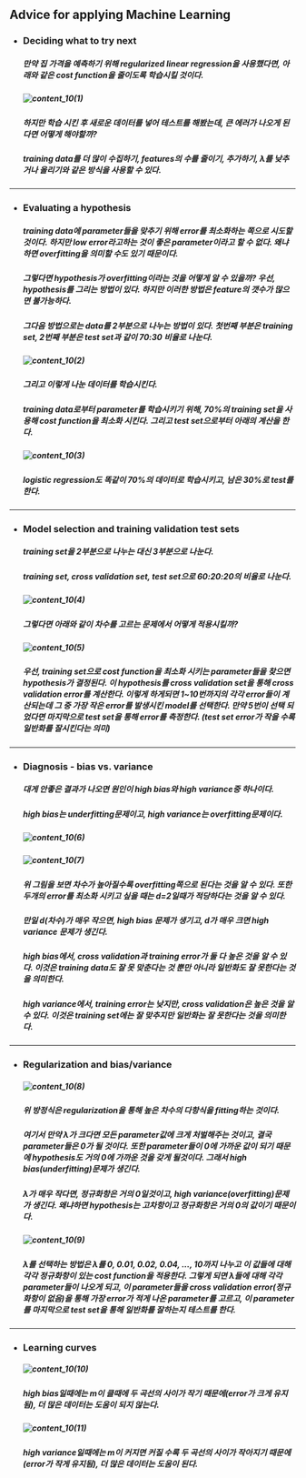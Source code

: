 ## Advice for applying Machine Learning



- ### Deciding what to try next

  ##### 만약 집 가격을 예측하기 위해 regularized linear regression을 사용했다면, 아래와 같은 cost function을 줄이도록 학습시킬 것이다.

  ##### ![content_10(1)](img/content_10(1).PNG)

  ##### 하지만 학습 시킨 후 새로운 데이터를 넣어 테스트를 해봤는데, 큰 에러가 나오게 된다면 어떻게 해야할까?

  ##### training data를 더 많이 수집하기, features의 수를 줄이기, 추가하기, $\lambda$를 낮추거나 올리기와 같은 방식을 사용할 수 있다.

---



- ### Evaluating a hypothesis

  ##### training data에 parameter들을 맞추기 위해  error를 최소화하는 쪽으로 시도할 것이다. 하지만 low error라고하는 것이 좋은 parameter이라고 할 수 없다.  왜냐하면 overfitting을 의미할 수도 있기 때문이다. 

  ##### 그렇다면 hypothesis가 overfitting이라는 것을 어떻게 알 수 있을까? 우선, hypothesis를 그리는 방법이 있다. 하지만 이러한 방법은 feature의 갯수가 많으면 불가능하다.

  ##### 그다음 방법으로는 data를 2부분으로 나누는 방법이 있다. 첫번째 부분은 training set, 2번째 부분은 test set과 같이 70:30 비율로 나눈다.

  ##### ![content_10(2)](img/content_10(2).PNG)

  ##### 그리고 이렇게 나눈 데이터를 학습시킨다.

  ##### training data로부터 parameter를 학습시키기 위해, 70%의 training set을 사용해 cost function을 최소화 시킨다. 그리고 test set으로부터 아래의 계산을 한다.

  ##### ![content_10(3)](img/content_10(3).PNG)

  ##### logistic regression도 똑같이 70%의 데이터로 학습시키고, 남은 30%로 test를 한다.

---



- ### Model selection and training validation test sets

  ##### training set을 2부분으로 나누는 대신 3부분으로 나눈다.

  ##### training set, cross validation set, test set으로 60:20:20의 비율로 나눈다.

  ##### ![content_10(4)](img/content_10(4).PNG)

  ##### 그렇다면 아래와 같이 차수를 고르는 문제에서 어떻게 적용시킬까?

  ##### ![content_10(5)](img/content_10(5).PNG)

  ##### 우선, training set으로 cost function을 최소화 시키는 parameter들을 찾으면 hypothesis가 결정된다. 이 hypothesis를 cross validation set을 통해 cross validation error를 계산한다. 이렇게 하게되면 1~10번까지의 각각 error들이 계산되는데 그 중 가장 작은 error를 발생시킨 model를 선택한다. 만약 5번이 선택 되었다면 마지막으로 test set을 통해 error를 측정한다. (test set error가 작을 수록 일반화를 잘시킨다는 의미)

---



- ### Diagnosis - bias vs. variance

  ##### 대게 안좋은 결과가 나오면 원인이 high bias와 high variance중 하나이다.

  ##### high bias는 underfitting문제이고, high variance는 overfitting문제이다.

  ##### ![content_10(6)](img/content_10(6).PNG)

  ##### ![content_10(7)](img/content_10(7).PNG)

  ##### 위 그림을 보면  차수가 높아질수록 overfitting쪽으로 된다는 것을 알 수 있다. 또한 두개의 error를 최소화 시키고 싶을 때는 d=2일때가 적당하다는 것을 알 수 있다.

  ##### 만일 d(차수)가 매우 작으면, high bias 문제가 생기고, d가 매우 크면 high variance 문제가 생긴다.

  ##### high bias에서, cross validation과 training error가 둘 다 높은 것을 알 수 있다. 이것은 training data도 잘 못 맞춘다는 것 뿐만 아니라 일반화도 잘 못한다는 것을 의미한다.

  ##### high variance에서, training error는 낮지만, cross validation은 높은 것을 알 수 있다. 이것은 training set에는 잘 맞추지만 일반화는 잘 못한다는 것을 의미한다.

---



- ### Regularization and bias/variance

  ##### ![content_10(8)](img/content_10(8).PNG)

  ##### 위 방정식은 regularization을 통해 높은 차수의 다항식을 fitting하는 것이다.

  ##### 여기서 만약 $\lambda$가 크다면 모든 parameter값에 크게 처벌해주는 것이고, 결국 parameter들은 0가 될 것이다. 또한 parameter들이 0에 가까운 값이 되기 때문에 hypothesis도 거의 0에 가까운 것을 갖게 될것이다. 그래서 high bias(underfitting)문제가 생긴다.

  ##### $\lambda$가 매우 작다면, 정규화항은 거의 0일것이고, high variance(overfitting)문제가 생긴다. 왜냐하면 hypothesis는 고차항이고 정규화항은 거의 0의 값이기 때문이다.

  ##### ![content_10(9)](img/content_10(9).PNG)

  ##### $\lambda$를 선택하는 방법은 $\lambda$를 0, 0.01, 0.02, 0.04, ..., 10까지 나누고 이 값들에 대해 각각 정규화항이 있는 cost function을 적용한다. 그렇게 되면 $\lambda$들에 대해 각각 parameter들이 나오게 되고, 이 parameter들을 cross validation error(정규화항이 없음)을 통해 가장 error가 적게 나온 parameter를 고르고, 이 parameter를 마지막으로 test set을 통해 일반화를 잘하는지 테스트를 한다.

---



- ### Learning curves

  ##### ![content_10(10)](img/content_10(10).PNG)

  ##### high bias일때에는 m이 클때에 두 곡선의 사이가 작기 때문에(error가 크게 유지됨), 더 많은 데이터는 도움이 되지 않는다.

  ##### ![content_10(11)](img/content_10(11).PNG)

  ##### high variance일때에는 m이 커지면 커질 수록 두 곡선의 사이가 작아지기 때문에(error가 작게 유지됨), 더 많은 데이터는 도움이 된다.

